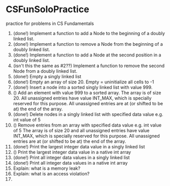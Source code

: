 # CSFunSoloPractice
practice for problems in CS Fundamentals

1. (done!) Implement a function to add a Node to the beginning of a doubly linked list.
2. (done!) Implement a function to remove a Node from the beginning of a doubly linked list.
3. (done!) Implement a function to add a Node at the second position in a doubly linked list.
4. (isn't this the same as #2??) Implement a function to remove the second Node from a doubly linked list.
5. (done!) Empty a singly linked list
6. (done!) Empty an array of size 20. Empty = uninitialize all cells to -1
7. (done!) Insert a node into a sorted singly linked list with value 999.
8. () Add an element with value 999 to a sorted array. The array is of size 20. All unassigned entries have value INT_MAX, which is specially reserved for this purpose. All unassigned entries are at (or shifted to be at) the end of the array.
9. (done!) Delete nodes in a singly linked list with specified data value e.g. int value of 5
10. () Remove entries from an array with specified data value e.g. int value of 5 The array is of size 20 and all unassigned entries have value INT_MAX, which is specially reserved for this purpose. All unassigned entries are at (or shifted to be at) the end of the array.
11. (done!) Print the largest integer data value in a singly linked list
12. () Print the largest integer data value in a native int array
13. (done!) Print all integer data values in a singly linked list
14. (done!) Print all integer data values in a native int array
15. Explain: what is a memory leak?
16. Explain: what is an access violation?
17.
